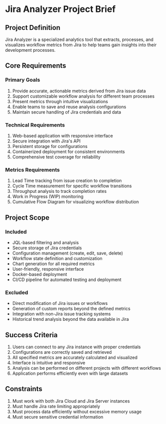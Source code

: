 # Jira Analyzer Project Brief

## Project Definition

Jira Analyzer is a specialized analytics tool that extracts, processes, and visualizes workflow metrics from Jira to help teams gain insights into their development processes.

## Core Requirements

### Primary Goals

1. Provide accurate, actionable metrics derived from Jira issue data
2. Support customizable workflow analysis for different team processes
3. Present metrics through intuitive visualizations
4. Enable teams to save and reuse analysis configurations
5. Maintain secure handling of Jira credentials and data

### Technical Requirements

1. Web-based application with responsive interface
2. Secure integration with Jira's API
3. Persistent storage for configurations
4. Containerized deployment for consistent environments
5. Comprehensive test coverage for reliability

### Metrics Requirements

1. Lead Time tracking from issue creation to completion
2. Cycle Time measurement for specific workflow transitions
3. Throughput analysis to track completion rates
4. Work in Progress (WIP) monitoring
5. Cumulative Flow Diagram for visualizing workflow distribution

## Project Scope

### Included

- JQL-based filtering and analysis
- Secure storage of Jira credentials
- Configuration management (create, edit, save, delete)
- Workflow state definition and customization
- Chart generation for all required metrics
- User-friendly, responsive interface
- Docker-based deployment
- CI/CD pipeline for automated testing and deployment

### Excluded

- Direct modification of Jira issues or workflows
- Generation of custom reports beyond the defined metrics
- Integration with non-Jira issue tracking systems
- Historical trend analysis beyond the data available in Jira

## Success Criteria

1. Users can connect to any Jira instance with proper credentials
2. Configurations are correctly saved and retrieved
3. All specified metrics are accurately calculated and visualized
4. Interface is intuitive and responsive
5. Analysis can be performed on different projects with different workflows
6. Application performs efficiently even with large datasets

## Constraints

1. Must work with both Jira Cloud and Jira Server instances
2. Must handle Jira rate limiting appropriately
3. Must process data efficiently without excessive memory usage
4. Must secure sensitive credential information
